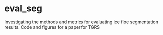 # eval_seg
Investigating the methods and metrics for evaluating ice floe segmentation results. Code and figures for a paper for TGRS
